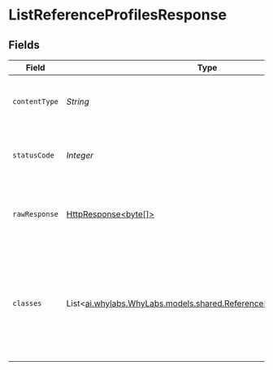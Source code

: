 # ListReferenceProfilesResponse


## Fields

| Field                                                                                                                      | Type                                                                                                                       | Required                                                                                                                   | Description                                                                                                                |
| -------------------------------------------------------------------------------------------------------------------------- | -------------------------------------------------------------------------------------------------------------------------- | -------------------------------------------------------------------------------------------------------------------------- | -------------------------------------------------------------------------------------------------------------------------- |
| `contentType`                                                                                                              | *String*                                                                                                                   | :heavy_check_mark:                                                                                                         | HTTP response content type for this operation                                                                              |
| `statusCode`                                                                                                               | *Integer*                                                                                                                  | :heavy_check_mark:                                                                                                         | HTTP response status code for this operation                                                                               |
| `rawResponse`                                                                                                              | [HttpResponse<byte[]>](https://docs.oracle.com/en/java/javase/11/docs/api/java.net.http/java/net/http/HttpResponse.html)   | :heavy_minus_sign:                                                                                                         | Raw HTTP response; suitable for custom response parsing                                                                    |
| `classes`                                                                                                                  | List<[ai.whylabs.WhyLabs.models.shared.ReferenceProfileItemResponse](../../models/shared/ReferenceProfileItemResponse.md)> | :heavy_minus_sign:                                                                                                         | The metadata for the summarized dataset profile including paths to JSON and protobuf data                                  |
